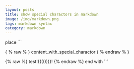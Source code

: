```yaml
---
layout: posts
title: show special charactors in markdown
image: /img/markdown.png
tags: markdown syntax
category: markdown
---
```


place \`\`\`

\{ % raw % \} content_with_special_charactor \{ % endraw % \}

{% raw %} test!{{(())}}! {% endraw %}
end with \`\`\`
